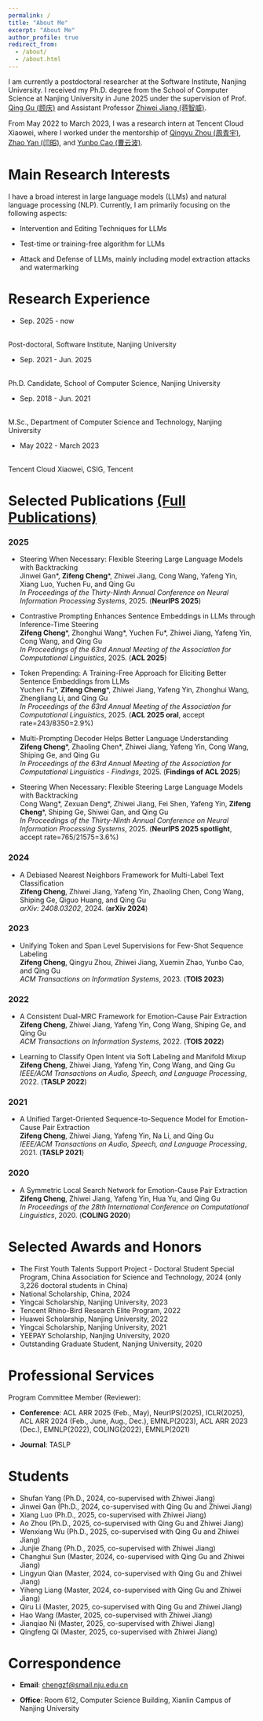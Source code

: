 ```yaml
---
permalink: /
title: "About Me"
excerpt: "About Me"
author_profile: true
redirect_from: 
  - /about/
  - /about.html
---
```

I am currently a postdoctoral researcher at the Software Institute, Nanjing University.
I received my Ph.D. degree from the School of Computer Science at Nanjing University in June 2025 under the supervision of Prof. <a href="https://isetnju.github.io/guq/index.html" target="_black">Qing Gu (顾庆)</a> and Assistant Professor <a href="https://zhiweinju.github.io/" target="_black"> Zhiwei Jiang (蒋智威)</a>.

From May 2022 to March 2023, I was a research intern at Tencent Cloud Xiaowei, where I worked under the mentorship of <a href="https://www.qyzhou.com/" target="_black">Qingyu Zhou (周青宇)</a>, <a href="https://scholar.google.com/citations?hl=zh-CN&user=Z_IPFVYAAAAJ" target="_black">Zhao Yan (闫昭)</a>, and <a href="https://scholar.google.com/citations?user=nNVDLb4AAAAJ&hl=zh-CN&oi=ao" target="_black">Yunbo Cao (曹云波)</a>.
  
Main Research Interests
======

I have a broad interest in large language models (LLMs) and natural language processing (NLP). Currently, I am primarily focusing on the following aspects:

* Intervention and Editing Techniques for LLMs
  
* Test-time or training-free algorithm for LLMs

* Attack and Defense of LLMs, mainly including model extraction attacks and watermarking

<!-- Hallucinations of LLMs-->

<!-- Downstream task adaptation of LLMs, including parameter-efficient fine-tuning, and few-shot or zero-shot learning on NLP tasks-->

<!--My prior research experience included both emotion-cause pair extraction, open intent classification, multi-label text classification, essay scoring, and so on.-->

Research Experience
======
* Sep. 2025 - now
<br>
Post-doctoral, Software Institute, Nanjing University

* Sep. 2021 - Jun. 2025
<br>
Ph.D. Candidate, School of Computer Science, Nanjing University

* Sep. 2018 - Jun. 2021
<br>
M.Sc., Department of Computer Science and Technology, Nanjing University

* May 2022 - March 2023
<br>
Tencent Cloud Xiaowei, CSIG, Tencent


Selected Publications [(Full Publications)](https://scholar.google.com/citations?user=msx09eYAAAAJ&hl=en)
======
  
### 2025
* Steering When Necessary: Flexible Steering Large Language Models with Backtracking
  <br> 
  Jinwei Gan\*, <b>Zifeng Cheng</b>\*, Zhiwei Jiang, Cong Wang, Yafeng Yin, Xiang Luo, Yuchen Fu, and Qing Gu
  <br>
  <i>In Proceedings of the Thirty-Ninth Annual Conference on Neural Information Processing Systems</i>, 2025. (<b>NeurIPS 2025</b>)
  
* Contrastive Prompting Enhances Sentence Embeddings in LLMs through Inference-Time Steering
  <br> 
  <b>Zifeng Cheng</b>\*, Zhonghui Wang\*, Yuchen Fu\*, Zhiwei Jiang, Yafeng Yin, Cong Wang, and Qing Gu
  <br>
  <i>In Proceedings of the 63rd Annual Meeting of the Association for Computational Linguistics</i>, 2025. (<b>ACL 2025</b>)

* Token Prepending: A Training-Free Approach for Eliciting Better Sentence Embeddings from LLMs
  <br> 
  Yuchen Fu\*, <b>Zifeng Cheng</b>\*, Zhiwei Jiang, Yafeng Yin, Zhonghui Wang, Zhengliang Li, and Qing Gu
  <br>
  <i>In Proceedings of the 63rd Annual Meeting of the Association for Computational Linguistics</i>, 2025. (<b>ACL 2025 oral</b>, accept rate=243/8350=2.9%)
  
* Multi-Prompting Decoder Helps Better Language Understanding
  <br> 
  <b>Zifeng Cheng</b>\*, Zhaoling Chen\*, Zhiwei Jiang, Yafeng Yin, Cong Wang, Shiping Ge, and Qing Gu
  <br>
  <i>In Proceedings of the 63rd Annual Meeting of the Association for Computational Linguistics - Findings</i>, 2025. (<b>Findings of ACL 2025</b>)

* Steering When Necessary: Flexible Steering Large Language Models with Backtracking
  <br> 
  Cong Wang\*, Zexuan Deng\*, Zhiwei Jiang, Fei Shen, Yafeng Yin, <b>Zifeng Cheng</b>\*, Shiping Ge, Shiwei Gan, and Qing Gu
  <br>
  <i>In Proceedings of the Thirty-Ninth Annual Conference on Neural Information Processing Systems</i>, 2025. (<b>NeurIPS 2025 spotlight</b>, accept rate=765/21575=3.6%)
  
### 2024
  
* A Debiased Nearest Neighbors Framework for Multi-Label Text Classification
  <br> 
  <b>Zifeng Cheng</b>, Zhiwei Jiang, Yafeng Yin, Zhaoling Chen, Cong Wang, Shiping Ge, Qiguo Huang, and Qing Gu
  <br>
  <i>arXiv: 2408.03202</i>, 2024. (<b>arXiv 2024</b>)

  
### 2023
* Unifying Token and Span Level Supervisions for Few-Shot Sequence Labeling
  <br> 
  <b>Zifeng Cheng</b>, Qingyu Zhou, Zhiwei Jiang, Xuemin Zhao, Yunbo Cao, and Qing Gu
  <br>
  <i>ACM Transactions on Information Systems</i>, 2023. (<b>TOIS 2023</b>)

### 2022
* A Consistent Dual-MRC Framework for Emotion-Cause Pair Extraction
    <br>
    <b>Zifeng Cheng</b>, Zhiwei Jiang, Yafeng Yin, Cong Wang, Shiping Ge, and Qing Gu
    <br>
    <i>ACM Transactions on Information Systems</i>, 2022. (<b>TOIS 2022</b>)
    
* Learning to Classify Open Intent via Soft Labeling and Manifold Mixup
    <br>
    <b>Zifeng Cheng</b>, Zhiwei Jiang, Yafeng Yin, Cong Wang, and Qing Gu
    <br>
    <i>IEEE/ACM Transactions on Audio, Speech, and Language Processing</i>, 2022. (<b>TASLP 2022</b>)
    
### 2021
    
* A Unified Target-Oriented Sequence-to-Sequence Model for Emotion-Cause Pair Extraction
    <br>
    <b>Zifeng Cheng</b>, Zhiwei Jiang, Yafeng Yin, Na Li, and Qing Gu
    <br>
    <i>IEEE/ACM Transactions on Audio, Speech, and Language Processing</i>, 2021. (<b>TASLP 2021</b>)
    
### 2020

* A Symmetric Local Search Network for Emotion-Cause Pair Extraction
    <br>
    <b>Zifeng Cheng</b>, Zhiwei Jiang, Yafeng Yin, Hua Yu, and Qing Gu
    <br>
    <i>In Proceedings of the 28th International Conference on Computational Linguistics</i>, 2020. (<b>COLING 2020</b>)

Selected Awards and Honors
======
* The First Youth Talents Support Project - Doctoral Student Special Program, China Association for Science and Technology, 2024 (only 3,226 doctoral students in China)
* National Scholarship, China, 2024
* Yingcai Scholarship, Nanjing University, 2023
* Tencent Rhino-Bird Research Elite Program, 2022
* Huawei Scholarship, Nanjing University, 2022
* Yingcai Scholarship, Nanjing University, 2021
* YEEPAY Scholarship, Nanjing University, 2020
* Outstanding Graduate Student, Nanjing University, 2020

Professional Services
======
Program Committee Member (Reviewer):
<br>
* <b>Conference</b>: ACL ARR 2025 (Feb., May), NeurIPS(2025), ICLR(2025), ACL ARR 2024 (Feb., June, Aug., Dec.), EMNLP(2023), ACL ARR 2023 (Dec.), EMNLP(2022), COLING(2022), EMNLP(2021)

* <b>Journal</b>: TASLP
  
Students
======
* Shufan Yang (Ph.D., 2024, co-supervised with Zhiwei Jiang)
* Jinwei Gan (Ph.D., 2024, co-supervised with Qing Gu and Zhiwei Jiang)
* Xiang Luo (Ph.D., 2025, co-supervised with Zhiwei Jiang)
* Ao Zhou (Ph.D., 2025, co-supervised with Qing Gu and Zhiwei Jiang)
* Wenxiang Wu (Ph.D., 2025, co-supervised with Qing Gu and Zhiwei Jiang)
* Junjie Zhang (Ph.D., 2025, co-supervised with Zhiwei Jiang)
* Changhui Sun (Master, 2024, co-supervised with Qing Gu and Zhiwei Jiang)
* Lingyun Qian (Master, 2024, co-supervised with Qing Gu and Zhiwei Jiang)
* Yiheng Liang (Master, 2024, co-supervised with Qing Gu and Zhiwei Jiang)
* Qiru Li (Master, 2025, co-supervised with Qing Gu and Zhiwei Jiang)
* Hao Wang (Master, 2025, co-supervised with Zhiwei Jiang) 
* Jianqiao Ni (Master, 2025, co-supervised with Zhiwei Jiang) 
* Qingfeng Qi (Master, 2025, co-supervised with Zhiwei Jiang) 

Correspondence
======
* <b>Email</b>: chengzf@smail.nju.edu.cn

* <b>Office</b>: Room 612, Computer Science Building, Xianlin Campus of Nanjing University


<!-- <script type="text/javascript" id="clustrmaps" src="//clustrmaps.com/map_v2.js?d=GHg1pDYGxLHQEcRaaGQglxub3FFRXv8tiZ-bEXMaDS4&cl=ffffff&w=a"></script> -->
<script type='text/javascript' id='clustrmaps' src='//cdn.clustrmaps.com/map_v2.js?cl=ffffff&w=300&t=tt&d=GHg1pDYGxLHQEcRaaGQglxub3FFRXv8tiZ-bEXMaDS4'></script>
